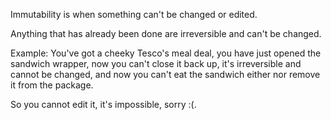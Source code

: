Immutability is when something can't be changed or edited.

Anything that has already been done are irreversible and can't be changed.

Example: You've got a cheeky Tesco's meal deal, you have just opened the sandwich wrapper, now you can't close it back up, it's irreversible and cannot be changed, and now you can't eat the sandwich either nor remove it from the package.

So you cannot edit it, it's impossible, sorry :(.

